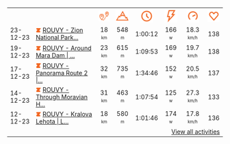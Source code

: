 <table>
    <tr>
        <th></th>
        <th></th>
        <th align="center"><img src="https://raw.githubusercontent.com/robiningelbrecht/strava-activities/master/public/distance.svg" width="30" alt="distance" title="distance"/></th>
        <th align="center"><img src="https://raw.githubusercontent.com/robiningelbrecht/strava-activities/master/public/elevation.svg" width="30" alt="elevation" title="elevation"/></th>
        <th align="center"><img src="https://raw.githubusercontent.com/robiningelbrecht/strava-activities/master/public/time.svg" width="30" alt="time" title="time"/></th>
        <th align="center"><img src="https://raw.githubusercontent.com/robiningelbrecht/strava-activities/master/public/average-watt.svg" width="30" alt="average watts" title="average watts"/></th>
        <th align="center"><img src="https://raw.githubusercontent.com/robiningelbrecht/strava-activities/master/public/average-speed.svg" width="30" alt="average speed" title="average speed"/></th>
        <th align="center"><img src="https://raw.githubusercontent.com/robiningelbrecht/strava-activities/master/public/heart-rate.svg" width="30" alt="average heart rate" title="average heart rate"/></th>
    </tr>
            <tr>
            <td>23-12-23</td>
            <td>
                <img src="https://raw.githubusercontent.com/robiningelbrecht/strava-activities/master/public/activity-virtual-ride.svg" width="12" alt="virtual ride" title="virtual ride"/>
                <a href="https://www.strava.com/activities/10425665938" title="Kcal: 573 | Gear: None ">ROUVY - Zion National Park...</a>
            </td>
            <td align="center">18 <sup><sub>km</sub></sup></td>
            <td align="center">548 <sup><sub>m</sub></sup></td>
            <td align="center">1:00:12</td>
            <td align="center">166 <sup><sub>w</sub></sup></td>
            <td align="center">18.3 <sup><sub>km/h</sub></sup></td>
            <td align="center">138</td>
        </tr>
            <tr>
            <td>19-12-23</td>
            <td>
                <img src="https://raw.githubusercontent.com/robiningelbrecht/strava-activities/master/public/activity-virtual-ride.svg" width="12" alt="virtual ride" title="virtual ride"/>
                <a href="https://www.strava.com/activities/10405328999" title="Kcal: 677 | Gear: None ">ROUVY - Around Mara Dam | ...</a>
            </td>
            <td align="center">23 <sup><sub>km</sub></sup></td>
            <td align="center">615 <sup><sub>m</sub></sup></td>
            <td align="center">1:09:53</td>
            <td align="center">169 <sup><sub>w</sub></sup></td>
            <td align="center">19.7 <sup><sub>km/h</sub></sup></td>
            <td align="center">138</td>
        </tr>
            <tr>
            <td>17-12-23</td>
            <td>
                <img src="https://raw.githubusercontent.com/robiningelbrecht/strava-activities/master/public/activity-virtual-ride.svg" width="12" alt="virtual ride" title="virtual ride"/>
                <a href="https://www.strava.com/activities/10393805186" title="Kcal: 826 | Gear: None ">ROUVY - Panorama Route 2 |...</a>
            </td>
            <td align="center">32 <sup><sub>km</sub></sup></td>
            <td align="center">735 <sup><sub>m</sub></sup></td>
            <td align="center">1:34:46</td>
            <td align="center">152 <sup><sub>w</sub></sup></td>
            <td align="center">20.5 <sup><sub>km/h</sub></sup></td>
            <td align="center">137</td>
        </tr>
            <tr>
            <td>14-12-23</td>
            <td>
                <img src="https://raw.githubusercontent.com/robiningelbrecht/strava-activities/master/public/activity-virtual-ride.svg" width="12" alt="virtual ride" title="virtual ride"/>
                <a href="https://www.strava.com/activities/10379873729" title="Kcal: 487 | Gear: None ">ROUVY - Through Moravian H...</a>
            </td>
            <td align="center">31 <sup><sub>km</sub></sup></td>
            <td align="center">463 <sup><sub>m</sub></sup></td>
            <td align="center">1:07:54</td>
            <td align="center">125 <sup><sub>w</sub></sup></td>
            <td align="center">27.3 <sup><sub>km/h</sub></sup></td>
            <td align="center">133</td>
        </tr>
            <tr>
            <td>12-12-23</td>
            <td>
                <img src="https://raw.githubusercontent.com/robiningelbrecht/strava-activities/master/public/activity-virtual-ride.svg" width="12" alt="virtual ride" title="virtual ride"/>
                <a href="https://www.strava.com/activities/10369280368" title="Kcal: 616 | Gear: None ">ROUVY - Kralova Lehota | L...</a>
            </td>
            <td align="center">18 <sup><sub>km</sub></sup></td>
            <td align="center">580 <sup><sub>m</sub></sup></td>
            <td align="center">1:01:46</td>
            <td align="center">174 <sup><sub>w</sub></sup></td>
            <td align="center">17.8 <sup><sub>km/h</sub></sup></td>
            <td align="center">136</td>
        </tr>
                <tr>
            <td colspan="8" align="right"><a href="https://github.com/robiningelbrecht/strava-activities#activities">View all activities</a></td>
        </tr>
    </table>
